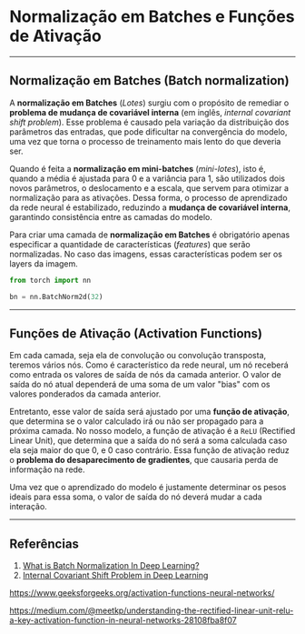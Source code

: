 # **Normalização em Batches e Funções de Ativação** 

___
## **Normalização em Batches** (Batch normalization)

A **normalização em Batches** (*Lotes*) surgiu com o propósito de remediar o **problema de mudança de covariável interna** (em inglês, *internal covariant shift problem*). Esse problema é causado pela variação da distribuição dos parâmetros das entradas, que pode dificultar na convergência do modelo, uma vez que torna o processo de treinamento mais lento do que deveria ser.

Quando é feita a **normalização em mini-batches** (*mini-lotes*), isto é, quando a média é ajustada para 0 e a variância para 1, são utilizados dois novos parâmetros, o deslocamento e a escala, que servem para otimizar a normalização para as ativações. Dessa forma, o processo de aprendizado da rede neural é estabilizado, reduzindo a **mudança de covariável interna**, garantindo consistência entre as camadas do modelo.

Para criar uma camada de **normalização em Batches** é obrigatório apenas especificar a quantidade de características (*features*) que serão normalizadas. No caso das imagens, essas características podem ser os layers da imagem.

```py
from torch import nn

bn = nn.BatchNorm2d(32)
```

___
## **Funções de Ativação** (Activation Functions)

Em cada camada, seja ela de convolução ou convolução transposta, teremos vários nós. Como é característico da rede neural, um nó receberá como entrada os valores de saída de nós da camada anterior. O valor de saída do nó atual dependerá de uma soma de um valor "bias" com os valores ponderados da camada anterior. 

Entretanto, esse valor de saída será ajustado por uma **função de ativação**, que determina se o valor calculado irá ou não ser propagado para a próxima camada. No nosso modelo, a função de ativação é a `ReLU` (Rectified Linear Unit), que determina que a saída do nó será a soma calculada caso ela seja maior do que 0, e 0 caso contrário. Essa função de ativação reduz o **problema do desaparecimento de gradientes**, que causaria perda de informação na rede.

Uma vez que o aprendizado do modelo é justamente determinar os pesos ideais para essa soma, o valor de saída do nó deverá mudar a cada interação.

___
## **Referências**

1. [What is Batch Normalization In Deep Learning?](https://www.geeksforgeeks.org/what-is-batch-normalization-in-deep-learning/)
2. [Internal Covariant Shift Problem in Deep Learning](https://www.geeksforgeeks.org/internal-covariant-shift-problem-in-deep-learning/)

https://www.geeksforgeeks.org/activation-functions-neural-networks/

https://medium.com/@meetkp/understanding-the-rectified-linear-unit-relu-a-key-activation-function-in-neural-networks-28108fba8f07